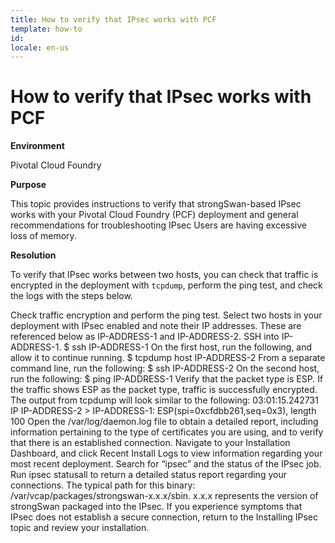```yaml
---
title: How to verify that IPsec works with PCF
template: how-to
id: 
locale: en-us
---
```


# How to verify that IPsec works with PCF

**Environment**

Pivotal Cloud Foundry 

**Purpose**

This topic provides instructions to verify that strongSwan-based IPsec works with your Pivotal Cloud Foundry (PCF) deployment and general recommendations for troubleshooting IPsec
Users are having excessive loss of memory.

**Resolution**

To verify that IPsec works between two hosts, you can check that traffic is encrypted in the deployment with ```tcpdump```, perform the ping test, and check the logs with the steps below.

Check traffic encryption and perform the ping test. Select two hosts in your deployment with IPsec enabled and note their IP addresses. These are referenced below as IP-ADDRESS-1 and IP-ADDRESS-2.
SSH into IP-ADDRESS-1.
$ ssh IP-ADDRESS-1
On the first host, run the following, and allow it to continue running.
$ tcpdump host IP-ADDRESS-2
From a separate command line, run the following:
$ ssh IP-ADDRESS-2
On the second host, run the following:
$ ping IP-ADDRESS-1
Verify that the packet type is ESP. If the traffic shows ESP as the packet type, traffic is successfully encrypted. The output from tcpdump will look similar to the following:
03:01:15.242731 IP IP-ADDRESS-2 > IP-ADDRESS-1: ESP(spi=0xcfdbb261,seq=0x3), length 100
Open the /var/log/daemon.log file to obtain a detailed report, including information pertaining to the type of certificates you are using, and to verify that there is an established connection.
Navigate to your Installation Dashboard, and click Recent Install Logs to view information regarding your most recent deployment. Search for “ipsec” and the status of the IPsec job.
Run ipsec statusall to return a detailed status report regarding your connections. The typical path for this binary: /var/vcap/packages/strongswan-x.x.x/sbin. x.x.x represents the version of strongSwan packaged into the IPsec.
If you experience symptoms that IPsec does not establish a secure connection, return to the Installing IPsec topic and review your installation.

